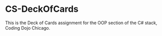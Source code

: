 # CS-DeckOfCards

This is the Deck of Cards assignment for the OOP section of the C# stack, Coding Dojo Chicago.
